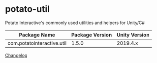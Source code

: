 # potato-util
Potato Interactive's commonly used utilities and helpers for Unity/C#

| Package Name | Package Version | Unity Version |
|-----|-----|-----|
| com.potatointeractive.util | 1.5.0 | 2019.4.x |

[Changelog](CHANGELOG.md)